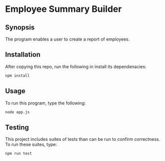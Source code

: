 # Employee Summary Builder

## Synopsis

The program enables a user to create a report of employees.

## Installation

After copying this repo, run the following in install its dependenacies:

```sh
npm install
```

## Usage

To run this program, type the following:

```sh
node app.js
```

## Testing

This project includes suites of tests than can be run to confirm correctness. To run these suites, type:

```sh
npm run test
```